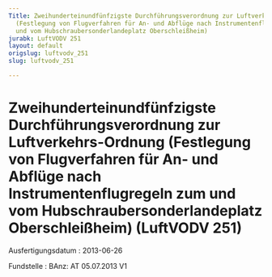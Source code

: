 ```yaml
---
Title: Zweihunderteinundfünfzigste Durchführungsverordnung zur Luftverkehrs-Ordnung
  (Festlegung von Flugverfahren für An- und Abflüge nach Instrumentenflugregeln zum
  und vom Hubschraubersonderlandeplatz Oberschleißheim)
jurabk: LuftVODV 251
layout: default
origslug: luftvodv_251
slug: luftvodv_251

---
```


# Zweihunderteinundfünfzigste Durchführungsverordnung zur Luftverkehrs-Ordnung (Festlegung von Flugverfahren für An- und Abflüge nach Instrumentenflugregeln zum und vom Hubschraubersonderlandeplatz Oberschleißheim) (LuftVODV 251)

Ausfertigungsdatum
:   2013-06-26

Fundstelle
:   BAnz: AT 05.07.2013 V1

